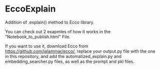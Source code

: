 # EccoExplain
Addition of .explain() method to Ecco library.

You can check out 2 exapmles of how it works in the "Notebook_to_publish.html" File.

If you want to use it, download Ecco from https://github.com/jalammar/ecco/, replace your output.py file with the one in this repository, and add the automatized_explain.py and embedding_searcher.py files, as well as the prompt and pkl files.
